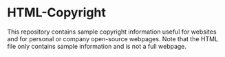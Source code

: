 # HTML-Copyright
This repository contains sample copyright information useful for websites and for personal or company open-source webpages. Note that the HTML file only contains sample information and is not a full webpage.
